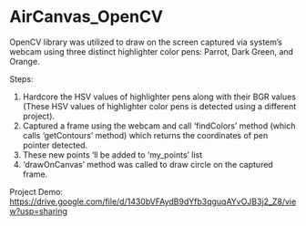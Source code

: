 # AirCanvas_OpenCV
OpenCV library was utilized to draw on the screen captured via system’s webcam using three distinct highlighter color pens: Parrot, Dark Green, and Orange.

Steps:

1. Hardcore the HSV values of highlighter pens along with their BGR values (These HSV values of highlighter color pens is detected using a different project).
2. Captured a frame using the webcam and call ‘findColors’ method (which calls ‘getContours’ method) which returns the coordinates of pen pointer detected.
3. These new points ‘ll be added to ‘my_points’ list
4. ‘drawOnCanvas’ method was called to draw circle on the captured frame.

Project Demo: https://drive.google.com/file/d/1430bVFAydB9dYfb3qguqAYvOJB3j2_Z8/view?usp=sharing
